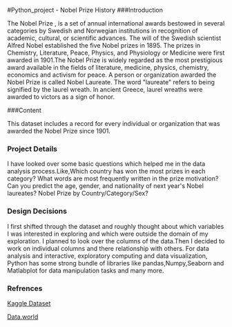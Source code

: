 #Python_project - Nobel Prize History
###Introduction

 The Nobel Prize , is a set of annual international awards bestowed in several categories by Swedish and Norwegian institutions in recognition of academic, cultural, or scientific advances.
    The will of the Swedish scientist Alfred Nobel established the five Nobel prizes in 1895. The prizes in Chemistry, Literature, Peace, Physics, and Physiology or Medicine were first awarded in 1901.The Nobel Prize is widely regarded as the most prestigious award available in the fields of literature, medicine, physics, chemistry, economics and activism for peace.
    A person or organization awarded the Nobel Prize is called Nobel Laureate. The word "laureate" refers to being signified by the laurel wreath. In ancient Greece, laurel wreaths were awarded to victors as a sign of honor.

###Content

This dataset includes a record for every individual or organization that was awarded the Nobel Prize since 1901.

### Project Details

I have looked over some basic questions which helped me in the data analysis process.Like,Which country has won the most prizes in each category? What words are most frequently written in the prize motivation? Can you predict the age, gender, and nationality of next year's Nobel laureates? Nobel Prize by Country/Category/Sex?

### Design Decisions

I first shifted through the dataset and roughly thought about which variables I was interested in exploring and which were outside the domain of my exploration. I planned to look over the columns of the data.Then I decided to work on individual columns and there relationship with others.
For data analysis and interactive, exploratory computing and data visualization, Python has some strong bundle of libraries like pandas,Numpy,Seaborn and Matlabplot for data manipulation tasks and many more.

### Refrences

[Kaggle Dataset](https://www.kaggle.com/datasets)

[Data.world](https://data.world/)






